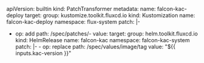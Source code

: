 apiVersion: builtin
kind: PatchTransformer
metadata:
  name: falcon-kac-deploy
target:
  group: kustomize.toolkit.fluxcd.io
  kind: Kustomization
  name: falcon-kac-deploy
  namespace: flux-system
patch: |-
  - op: add
    path: /spec/patches/-
    value:
      target:
        group: helm.toolkit.fluxcd.io
        kind: HelmRelease
        name: falcon-kac
        namespace: falcon-kac-system
      patch: |-
        - op: replace
          path: /spec/values/image/tag
          value: "${{ inputs.kac-version }}"